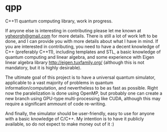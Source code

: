 qpp
===

C++11 quantum computing library, work in progress.

If anyone else is interesting in contributing please let me known at vgheorgh@gmail.com for more details. There is still a lot of work left to be done, and I can provide you with more details about what I have in mind. If you are interested in contributing, you need to have a decent knowledge of C++ (preferably C++11), including templates and STL, a basic knowledge of quantum computing and linear algebra, and some experience with Eigen linear algebra library http://eigen.tuxfamily.org/ (although this is not mandatory, but it is highly desirable).

The ultimate goal of this project is to have a universal quantum simulator, applicable to a vast majority of problems in quantum information/computation, and nevertheless to be as fast as possible. Right now the paralelization is done using OpenMP, but probably one can create a new branch using GPU-type multi-processing like CUDA, although this may require a significant ammount of code re-writing. 

And finally, the simulator should be user-friendly, easy to use for anyone with a basic knowledge of C/C++. My intention is to have it publicly available, so do not expect to make money out of it :)
